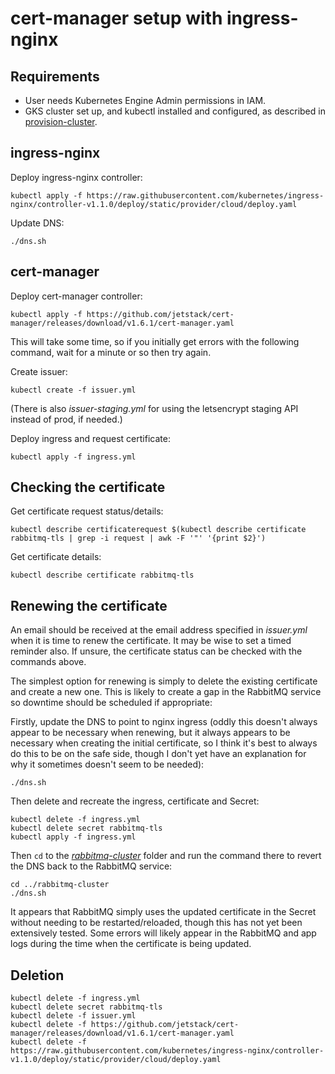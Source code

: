 # cert-manager setup with ingress-nginx

## Requirements

* User needs Kubernetes Engine Admin permissions in IAM.
* GKS cluster set up, and kubectl installed and configured, as described in [provision-cluster](../provision-cluster).

## ingress-nginx

Deploy ingress-nginx controller:

    kubectl apply -f https://raw.githubusercontent.com/kubernetes/ingress-nginx/controller-v1.1.0/deploy/static/provider/cloud/deploy.yaml

Update DNS:

    ./dns.sh

## cert-manager

Deploy cert-manager controller:

    kubectl apply -f https://github.com/jetstack/cert-manager/releases/download/v1.6.1/cert-manager.yaml

This will take some time, so if you initially get errors with the following command, wait for a minute or so then try again.

Create issuer:

    kubectl create -f issuer.yml

(There is also _issuer-staging.yml_ for using the letsencrypt staging API instead of prod, if needed.)

Deploy ingress and request certificate:

    kubectl apply -f ingress.yml

## Checking the certificate

Get certificate request status/details:

    kubectl describe certificaterequest $(kubectl describe certificate rabbitmq-tls | grep -i request | awk -F '"' '{print $2}')

Get certificate details:

    kubectl describe certificate rabbitmq-tls
    
## Renewing the certificate

An email should be received at the email address specified in _issuer.yml_ when it is time to renew the certificate. It may be wise to set a timed reminder also. If unsure, the certificate status can be checked with the commands above.

The simplest option for renewing is simply to delete the existing certificate and create a new one. This is likely to create a gap in the RabbitMQ service so downtime should be scheduled if appropriate:

Firstly, update the DNS to point to nginx ingress (oddly this doesn't always appear to be necessary when renewing, but it always appears to be necessary when creating the initial certificate, so I think it's best to always do this to be on the safe side, though I don't yet have an explanation for why it sometimes doesn't seem to be needed):

    ./dns.sh

Then delete and recreate the ingress, certificate and Secret:

    kubectl delete -f ingress.yml
    kubectl delete secret rabbitmq-tls
    kubectl apply -f ingress.yml

Then `cd` to the _[rabbitmq-cluster](../rabbitmq-cluster)_ folder and run the command there to revert the DNS back to the RabbitMQ service:

    cd ../rabbitmq-cluster
    ./dns.sh

It appears that RabbitMQ simply uses the updated certificate in the Secret without needing to be restarted/reloaded, though this has not yet been extensively tested. Some errors will likely appear in the RabbitMQ and app logs during the time when the certificate is being updated.

## Deletion

    kubectl delete -f ingress.yml
    kubectl delete secret rabbitmq-tls
    kubectl delete -f issuer.yml
    kubectl delete -f https://github.com/jetstack/cert-manager/releases/download/v1.6.1/cert-manager.yaml
    kubectl delete -f https://raw.githubusercontent.com/kubernetes/ingress-nginx/controller-v1.1.0/deploy/static/provider/cloud/deploy.yaml
